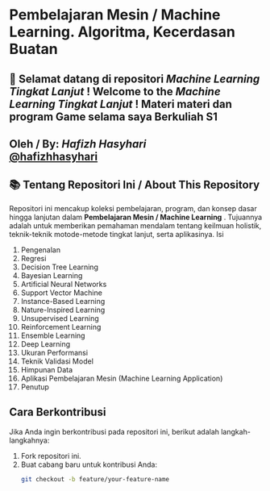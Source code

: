 # Pembelajaran Mesin / Machine Learning. Algoritma, Kecerdasan Buatan 
🎥 **Selamat datang di repositori *Machine Learning Tingkat Lanjut* !** 
**Welcome to the *Machine Learning Tingkat Lanjut*  !** 
**Materi materi dan program Game selama saya Berkuliah S1** 
---
**Oleh / By:** *Hafizh Hasyhari*  
[@hafizhhasyhari](https://github.com/hafizhhasyhari)
---

## 📚 Tentang Repositori Ini / About This Repository

Repositori ini mencakup koleksi pembelajaran, program, dan konsep dasar hingga lanjutan dalam **Pembelajaran Mesin / Machine Learning** . Tujuannya adalah untuk memberikan pemahaman mendalam tentang keilmuan holistik, teknik-teknik motode-metode tingkat lanjut, serta aplikasinya. 
Isi
1. Pengenalan
2. Regresi
3. Decision Tree Learning
4. Bayesian Learning
5. Artificial Neural Networks
6. Support Vector Machine
7. Instance-Based Learning
8. Nature-Inspired Learning
9. Unsupervised Learning
10. Reinforcement Learning
11. Ensemble Learning
12. Deep Learning
14. Ukuran Performansi
15. Teknik Validasi Model
16. Himpunan Data
17. Aplikasi Pembelajaran Mesin (Machine Learning Application)
18. Penutup

## **Cara Berkontribusi**  
Jika Anda ingin berkontribusi pada repositori ini, berikut adalah langkah-langkahnya:  
1. Fork repositori ini.  
2. Buat cabang baru untuk kontribusi Anda:  
   ```bash
   git checkout -b feature/your-feature-name
